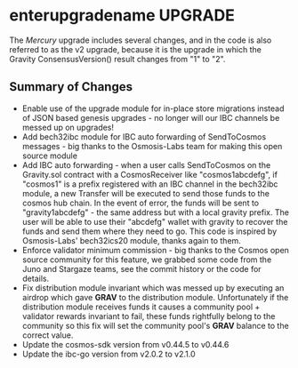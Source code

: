 # enterupgradename UPGRADE

The *Mercury* upgrade includes several changes, and in the code is also referred to as the v2 upgrade, because it is the upgrade in which the Gravity ConsensusVersion() result changes from "1" to "2".

## Summary of Changes

* Enable use of the upgrade module for in-place store migrations instead of JSON based genesis upgrades - no longer will our IBC channels be messed up on upgrades!
* Add bech32ibc module for IBC auto forwarding of SendToCosmos messages - big thanks to the Osmosis-Labs team for making this open source module
* Add IBC auto forwarding - when a user calls SendToCosmos on the Gravity.sol contract with a CosmosReceiver like "cosmos1abcdefg", if "cosmos1" is a prefix registered with an IBC channel in the bech32ibc module, a new Transfer will be executed to send those funds to the cosmos hub chain. In the event of error, the funds will be sent to "gravity1abcdefg" - the same address but with a local gravity prefix. The user will be able to use their "abcdefg" wallet with gravity to recover the funds and send them where they need to go. This code is inspired by Osmosis-Labs' bech32ics20 module, thanks again to them.
* Enforce validator minimum commission - big thanks to the Cosmos open source community for this feature, we grabbed some code from the Juno and Stargaze teams, see the commit history or the code for details.
* Fix distribution module invariant which was messed up by executing an airdrop which gave **GRAV** to the distribution module. Unfortunately if the distribution module receives funds it causes a community pool + validator rewards invariant to fail, these funds rightfully belong to the community so this fix will set the community pool's **GRAV** balance to the correct value.
* Update the cosmos-sdk version from v0.44.5 to v0.44.6
* Update the ibc-go version from v2.0.2 to v2.1.0
